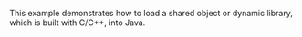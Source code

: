 This example demonstrates how to load a shared object or dynamic library, which is built with C/C++, into Java.
